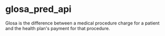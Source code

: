 # glosa_pred_api
Glosa is the difference between a medical procedure charge for a patient and the health plan's payment for that procedure.
